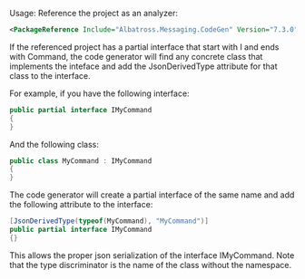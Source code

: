 Usage: Reference the project as an analyzer:

```xml
<PackageReference Include="Albatross.Messaging.CodeGen" Version="7.3.0" OutputItemType="Analyzer" ReferenceOutputAssembly="false" />
```

If the referenced project has a partial interface that start with I and ends with Command, the code generator will find any concrete class
that implements the inteface and add the JsonDerivedType attribute for that class to the interface. 

For example, if you have the following interface:

```csharp
public partial interface IMyCommand
{
}
```

And the following class:

```csharp
public class MyCommand : IMyCommand
{
}
```

The code generator will create a partial interface of the same name and add the following attribute to the interface:

```csharp
[JsonDerivedType(typeof(MyCommand), "MyCommand")]
public partial interface IMyCommand
{}
```

This allows the proper json serialization of the interface IMyCommand.  Note that the type discriminator is the name of the class without the namespace.
```